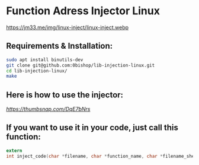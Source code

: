 # Function Adress Injector Linux

https://jm33.me/img/linux-inject/linux-inject.webp

## Requirements & Installation:
```bash
sudo apt install binutils-dev
git clone git@github.com:0bishop/lib-injection-linux.git
cd lib-injection-linux/
make
```

## Here is how to use the injector:
*https://thumbsnap.com/DqE7bNrs*

## If you want to use it in your code, just call this function:

```c
extern
int inject_code(char *filename, char *function_name, char *filename_shellcode);
```


